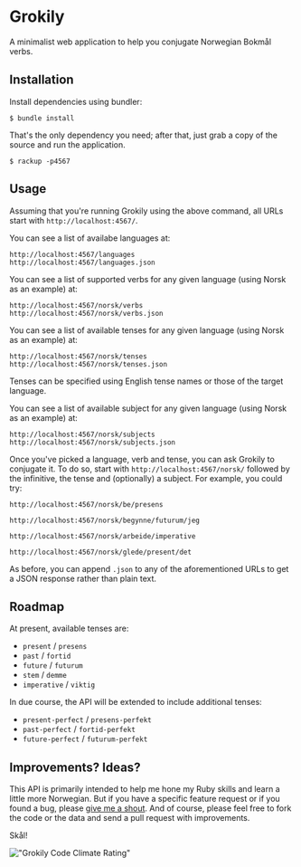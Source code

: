 Grokily
=======

A minimalist web application to help you conjugate Norwegian Bokmål verbs.

Installation
------------

Install dependencies using bundler:

    $ bundle install 

That's the only dependency you need; after that, just grab a copy of the source
and run the application.

    $ rackup -p4567

Usage
-----

Assuming that you're running Grokily using the above command, all URLs
start with `http://localhost:4567/`.

You can see a list of availabe languages at:

    http://localhost:4567/languages
    http://localhost:4567/languages.json

You can see a list of supported verbs for any given language (using Norsk
as an example) at:

    http://localhost:4567/norsk/verbs
    http://localhost:4567/norsk/verbs.json

You can see a list of available tenses for any given language (using Norsk
as an example) at: 

    http://localhost:4567/norsk/tenses
    http://localhost:4567/norsk/tenses.json

Tenses can be specified using English tense names or those of the target
language.

You can see a list of available subject for any given language (using Norsk
as an example) at:

    http://localhost:4567/norsk/subjects
    http://localhost:4567/norsk/subjects.json

Once you've picked a language, verb and tense, you can ask Grokily to
conjugate it. To do so, start with `http://localhost:4567/norsk/` followed
by the infinitive, the tense and (optionally) a subject. For example, you
could try:

    http://localhost:4567/norsk/be/presens

    http://localhost:4567/norsk/begynne/futurum/jeg

    http://localhost:4567/norsk/arbeide/imperative

    http://localhost:4567/norsk/glede/present/det

As before, you can append `.json` to any of the aforementioned URLs to get
a JSON response rather than plain text. 

Roadmap
-------

At present, available tenses are:

* `present` / `presens`
* `past` / `fortid`
* `future` / `futurum`
* `stem` / `demme`
* `imperative` / `viktig`

In due course, the API will be extended to include additional tenses:

* `present-perfect` / `presens-perfekt`
* `past-perfect` / `fortid-perfekt`
* `future-perfect` / `futurum-perfekt`

Improvements? Ideas?
--------------------

This API is primarily intended to help me hone my Ruby skills and learn
a little more Norwegian. But if you have a specific feature request or if
you found a bug, please [give me a shout](web@benjaminasmith.com). And of
course, please feel free to fork the code or the data and send a pull
request with improvements.

Skål!

!["Grokily Code Climate Rating"](https://codeclimate.com/github/benjaminasmith/grokily.png)
